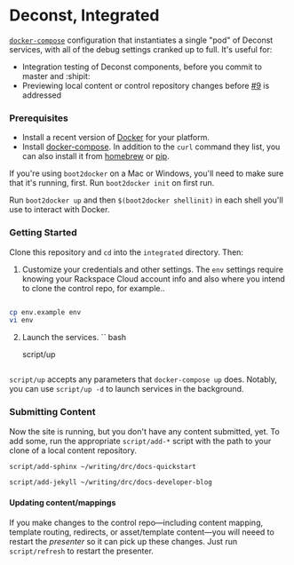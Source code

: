 # Deconst, Integrated

[`docker-compose`](https://docs.docker.com/compose/) configuration that instantiates a single "pod" of Deconst services, with all of the debug settings cranked up to full. It's useful for:

 * Integration testing of Deconst components, before you commit to master and :shipit:
 * Previewing local content or control repository changes before [#9](https://github.com/deconst/deconst-docs/issues/9) is addressed

### Prerequisites

 * Install a recent version of [Docker](https://docs.docker.com/installation/#installation) for your platform.
 * Install [docker-compose](https://docs.docker.com/compose/install/). In addition to the `curl` command they list, you can also install it from [homebrew](http://brew.sh/) or [pip](https://pypi.python.org/pypi/docker-compose/1.3.0rc1).

If you're using `boot2docker` on a Mac or Windows, you'll need to make sure that it's running, first. Run `boot2docker init` on first run. 

Run `boot2docker up` and then `$(boot2docker shellinit)` in each shell you'll use to interact with Docker.

### Getting Started

Clone this repository and `cd` into the `integrated` directory. Then:

1. Customize your credentials and other settings. The `env`
settings require knowing your Rackspace Cloud account info
and also where you intend to clone the control repo, for example..
  ```bash
  
  cp env.example env
  vi env
  ```
2. Launch the services.
   `` bash

   script/up
   ```

`script/up` accepts any parameters that `docker-compose up` does. Notably, you can use `script/up -d` to launch services in the background.



### Submitting Content

Now the site is running, but you don't have any content submitted, yet. To add some, run the appropriate `script/add-*` script with the path to your clone of a local content repository.

```bash
script/add-sphinx ~/writing/drc/docs-quickstart

script/add-jekyll ~/writing/drc/docs-developer-blog
```

#### Updating content/mappings

If you make changes to the control repo—including content mapping, template routing, redirects, or asset/template content—you will neeed to restart the _presenter_ so it can pick up these changes. Just run `script/refresh` to restart the presenter.
